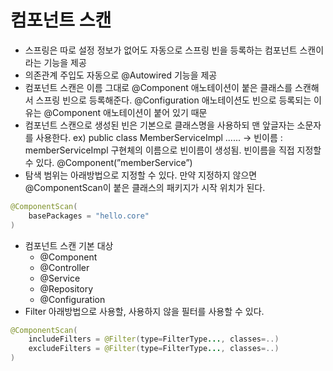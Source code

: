 # 컴포넌트 스캔

- 스프링은 따로 설정 정보가 없어도 자동으로 스프링 빈을 등록하는
컴포넌트 스캔이라는 기능을 제공
- 의존관계 주입도 자동으로 @Autowired 기능을 제공
- 컴포넌트 스캔은 이름 그대로  @Component 애노테이션이 붙은
클래스를 스캔해서 스프링 빈으로 등록해준다.
@Configuration 애노테이션도 빈으로 등록되는 이유는 
@Component 애노테이션이 붙어 있기 때문
- 컴포넌트 스캔으로 생성된 빈은 기본으로 클래스명을 사용하되
맨 앞글자는 소문자를 사용한다.
ex) public class MemberServiceImpl ......
→ 빈이름 : memberServiceImpl
구현체의 이름으로 빈이름이 생성됨.
빈이름을 직접 지정할 수 있다.
@Component(”memberService”)
- 탐색 범위는 아래방법으로 지정할 수 있다.
만약 지정하지 않으면 @ComponentScan이 붙은
클래스의 패키지가 시작 위치가 된다.

```java
@ComponentScan(
	basePackages = "hello.core"
)
```

- 컴포넌트 스캔 기본 대상
    - @Component
    - @Controller
    - @Service
    - @Repository
    - @Configuration
- Filter
아래방법으로 사용할, 사용하지 않을 필터를 사용할 수 있다.

```java
@ComponentScan(
	includeFilters = @Filter(type=FilterType..., classes=..)
	excludeFilters = @Filter(type=FilterType..., classes=..)
)
```